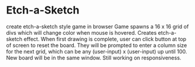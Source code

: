 # Etch-a-Sketch
create etch-a-sketch style game in browser
 Game spawns a 16 x 16 grid of divs which will change color when mouse is hovered. Creates etch-a-sketch effect. 
When first drawing is complete, user can click button at top of screen to reset the board.  They will be prompted to 
enter a column size for the next grid, which can be any (user-input) x (user-input) up until 100.  New board will
be in the same window.  Still working on responsiveness.
